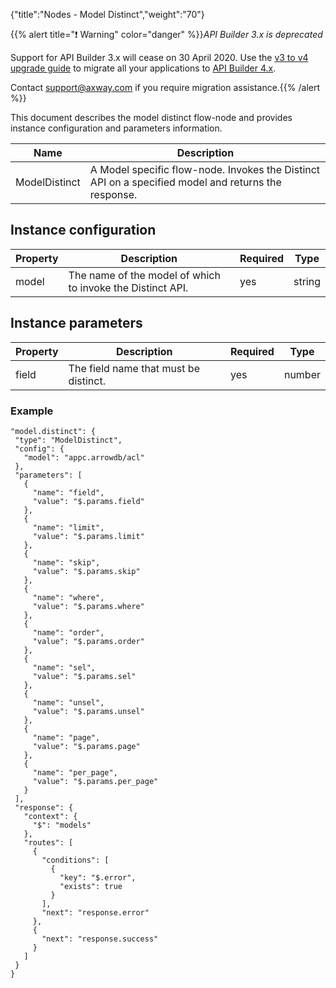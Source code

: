 {"title":"Nodes - Model Distinct","weight":"70"}

{{% alert title="❗️ Warning" color="danger" %}}*API Builder 3.x is deprecated*

Support for API Builder 3.x will cease on 30 April 2020. Use the [v3 to v4 upgrade guide](https://docs.axway.com/bundle/API_Builder_4x_allOS_en/page/api_builder_v3_to_v4_upgrade_guide.html) to migrate all your applications to [API Builder 4.x](https://docs.axway.com/bundle/API_Builder_4x_allOS_en/page/api_builder_getting_started_guide.html).

Contact [support@axway.com](mailto:support@axway.com) if you require migration assistance.{{% /alert %}}

This document describes the model distinct flow-node and provides instance configuration and parameters information.

| Name | Description |
| --- | --- |
| ModelDistinct | A Model specific flow-node. Invokes the Distinct API on a specified model and returns the response. |

## Instance configuration

| Property | Description | Required | Type |
| --- | --- | --- | --- |
| model | The name of the model of which to invoke the Distinct API. | yes | string |

## Instance parameters

| Property | Description | Required | Type |
| --- | --- | --- | --- |
| field | The field name that must be distinct. | yes | number |

### Example

```
"model.distinct": {
 "type": "ModelDistinct",
 "config": {
   "model": "appc.arrowdb/acl"
 },
 "parameters": [
   {
     "name": "field",
     "value": "$.params.field"
   },
   {
     "name": "limit",
     "value": "$.params.limit"
   },
   {
     "name": "skip",
     "value": "$.params.skip"
   },
   {
     "name": "where",
     "value": "$.params.where"
   },
   {
     "name": "order",
     "value": "$.params.order"
   },
   {
     "name": "sel",
     "value": "$.params.sel"
   },
   {
     "name": "unsel",
     "value": "$.params.unsel"
   },
   {
     "name": "page",
     "value": "$.params.page"
   },
   {
     "name": "per_page",
     "value": "$.params.per_page"
   }
 ],
 "response": {
   "context": {
     "$": "models"
   },
   "routes": [
     {
       "conditions": [
         {
           "key": "$.error",
           "exists": true
         }
       ],
       "next": "response.error"
     },
     {
       "next": "response.success"
     }
   ]
 }
}
```
